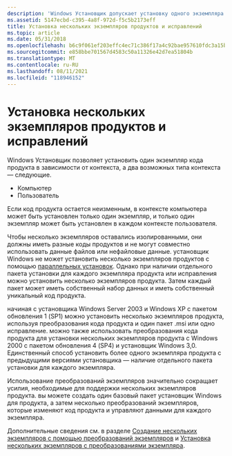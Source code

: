 ```yaml
---
description: 'Windows Установщик допускает установку одного экземпляра кода продукта для каждого контекста, и два возможных типа контекста: Мачинеусер если код продукта остается неизменным, то в контексте компьютера можно установить только один экземпляр, и только один экземпляр можно установить в каждом контексте пользователя. Чтобы несколько экземпляров оставались изолированными, они должны иметь разные коды продуктов и не могут совместно использовать данные файлов или нефайловые данные. установщик Windows не может установить несколько экземпляров продуктов с помощью параллельных установок. Однако при наличии отдельного пакета установки для каждого экземпляра продукта или исправления можно установить несколько экземпляров продукта. Затем каждый пакет может иметь собственный набор данных и иметь собственный уникальный код продукта. начиная с установщика Windows Server 2003 и Windows XP с пакетом обновления 1 (SP1) можно установить несколько экземпляров продукта, используя преобразования кода продукта и один пакет .msi или одно исправление. можно также использовать преобразования кода продукта для установки нескольких экземпляров продукта с Windows 2000 с пакетом обновления 4 (sp4) и установщик Windows&\# 160; 3,0. Единственный способ установить более одного экземпляра продукта с предыдущими версиями установщика — наличие отдельного пакета установки для каждого экземпляра. Использование преобразований экземпляров значительно сокращает усилия, необходимые для поддержки нескольких экземпляров продукта. вы можете создать один базовый пакет установщик Windows для продукта, а затем несколько преобразований экземпляров, которые изменяют код продукта и управляют данными для каждого экземпляра. Дополнительные сведения см. в разделе Создание нескольких экземпляров с помощью преобразований экземпляров и установка нескольких экземпляров с преобразованиями экземпляра.'
ms.assetid: 5147ecbd-c395-4a8f-972d-f5c5b2173eff
title: Установка нескольких экземпляров продуктов и исправлений
ms.topic: article
ms.date: 05/31/2018
ms.openlocfilehash: b6c9f061ef203effc4ec71c386f17a4c92bae957610fdc3a15b0c64a92e1e024
ms.sourcegitcommit: e858bbe701567d4583c50a11326e42d7ea51804b
ms.translationtype: MT
ms.contentlocale: ru-RU
ms.lasthandoff: 08/11/2021
ms.locfileid: "118946152"
---
```

# <a name="installing-multiple-instances-of-products-and-patches"></a>Установка нескольких экземпляров продуктов и исправлений

Windows Установщик позволяет установить один экземпляр кода продукта в зависимости от контекста, а два возможных типа контекста — следующие.

-   Компьютер
-   Пользователь

Если код продукта остается неизменным, в контексте компьютера может быть установлен только один экземпляр, и только один экземпляр может быть установлен в каждом контексте пользователя.

Чтобы несколько экземпляров оставались изолированными, они должны иметь разные коды продуктов и не могут совместно использовать данные файлов или нефайловые данные. установщик Windows не может установить несколько экземпляров продуктов с помощью [параллельных установок](concurrent-installations.md). Однако при наличии отдельного пакета установки для каждого экземпляра продукта или исправления можно установить несколько экземпляров продукта. Затем каждый пакет может иметь собственный набор данных и иметь собственный уникальный код продукта.

начиная с установщика Windows Server 2003 и Windows XP с пакетом обновления 1 (SP1) можно установить несколько экземпляров продукта, используя преобразования кода продукта и один пакет .msi или одно исправление. можно также использовать преобразования кода продукта для установки нескольких экземпляров продукта с Windows 2000 с пакетом обновления 4 (SP4) и установщик Windows 3,0. Единственный способ установить более одного экземпляра продукта с предыдущими версиями установщика — наличие отдельного пакета установки для каждого экземпляра.

Использование преобразований экземпляров значительно сокращает усилия, необходимые для поддержки нескольких экземпляров продукта. вы можете создать один базовый пакет установщик Windows для продукта, а затем несколько преобразований экземпляров, которые изменяют код продукта и управляют данными для каждого экземпляра.

Дополнительные сведения см. в разделе [Создание нескольких экземпляров с помощью преобразований экземпляров](authoring-multiple-instances-with-instance-transforms.md) и [Установка нескольких экземпляров с преобразованиями экземпляра](installing-multiple-instances-with-instance-transforms.md).

 

 



